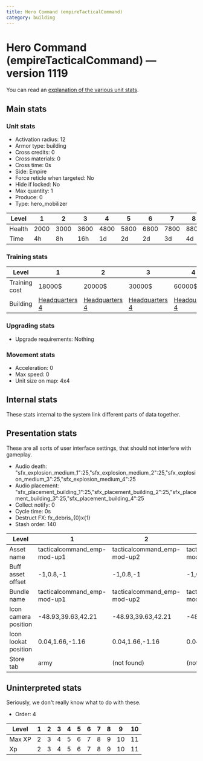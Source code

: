 ```yaml
---
title: Hero Command (empireTacticalCommand)
category: building
---
```


# Hero Command (empireTacticalCommand) — version 1119

You can read an [explanation  of the various unit stats](unitexplained.md).

## Main stats

### Unit stats

  * Activation radius: 12
  * Armor type: building
  * Cross credits: 0
  * Cross materials: 0
  * Cross time: 0s
  * Side: Empire
  * Force reticle when targeted: No
  * Hide if locked: No
  * Max quantity: 1
  * Produce: 0
  * Type: hero_mobilizer

|Level |1   |2   |3   |4   |5   |6   |7   |8   |9   |10   |
|------|----|----|----|----|----|----|----|----|----|-----|
|Health|2000|3000|3600|4800|5800|6800|7800|8800|9800|10800|
|Time  |4h  |8h  |16h |1d  |2d  |2d  |3d  |4d  |1w  |1w5d |


### Training stats

|Level        |1                              |2                              |3                              |4                              |5                              |6                              |7                              |8                              |9                              |10                              |
|-------------|-------------------------------|-------------------------------|-------------------------------|-------------------------------|-------------------------------|-------------------------------|-------------------------------|-------------------------------|-------------------------------|--------------------------------|
|Training cost|18000$                         |20000$                         |30000$                         |60000$                         |100000$                        |250000$                        |375000$                        |750000$                        |2000000$                       |3100000$                        |
|Building     |[Headquarters 4](empireHQ.html)|[Headquarters 4](empireHQ.html)|[Headquarters 4](empireHQ.html)|[Headquarters 4](empireHQ.html)|[Headquarters 5](empireHQ.html)|[Headquarters 6](empireHQ.html)|[Headquarters 7](empireHQ.html)|[Headquarters 8](empireHQ.html)|[Headquarters 9](empireHQ.html)|[Headquarters 10](empireHQ.html)|


### Upgrading stats

  * Upgrade requirements: Nothing

### Movement stats

  * Acceleration: 0
  * Max speed: 0
  * Unit size on map: 4x4

## Internal stats

These stats internal to the system link different parts of data together.


## Presentation stats

These are all sorts of user interface settings, that should not interfere with gameplay.

  * Audio death: "sfx_explosion_medium_1":25,"sfx_explosion_medium_2":25,"sfx_explosion_medium_3":25,"sfx_explosion_medium_4":25
  * Audio placement: "sfx_placement_building_1":25,"sfx_placement_building_2":25,"sfx_placement_building_3":25,"sfx_placement_building_4":25
  * Collect notify: 0
  * Cycle time: 0s
  * Destruct FX: fx_debris_{0}x{1}
  * Stash order: 140

|Level               |1                          |2                          |3                          |4                          |5                          |6                          |7-10                       |
|--------------------|---------------------------|---------------------------|---------------------------|---------------------------|---------------------------|---------------------------|---------------------------|
|Asset name          |tacticalcommand_emp-mod-up1|tacticalcommand_emp-mod-up2|tacticalcommand_emp-mod-up3|tacticalcommand_emp-mod-up4|tacticalcommand_emp-mod-up5|tacticalcommand_emp-mod-up6|tacticalcommand_emp-mod-up7|
|Buff asset offset   |-1,0.8,-1                  |-1,0.8,-1                  |-1,0.8,-1                  |-1,0.8,-1                  |-2,1,-2                    |-2,1,-2                    |-2,1,-2                    |
|Bundle name         |tacticalcommand_emp-mod-up1|tacticalcommand_emp-mod-up2|tacticalcommand_emp-mod-up3|tacticalcommand_emp-mod-up4|tacticalcommand_emp-mod-up5|tacticalcommand_emp-mod-up6|tacticalcommand_emp-mod-up7|
|Icon camera position|-48.93,39.63,42.21         |-48.93,39.63,42.21         |-48.93,39.63,42.21         |-48.93,39.63,42.21         |-48.93,39.63,42.21         |-48.93,39.63,42.21         |-50.51,41.92,41.7          |
|Icon lookat position|0.04,1.66,-1.16            |0.04,1.66,-1.16            |0.04,1.66,-1.16            |0.04,1.66,-1.16            |0.04,1.66,-1.16            |0.04,1.66,-1.16            |0.28,1.29,-0.14            |
|Store tab           |army                       |(not found)                |(not found)                |(not found)                |(not found)                |(not found)                |(not found)                |


## Uninterpreted stats

Seriously, we don't really know what to do with these.

  * Order: 4

|Level |1|2|3|4|5|6|7|8|9 |10|
|------|-|-|-|-|-|-|-|-|--|--|
|Max XP|2|3|4|5|6|7|8|9|10|11|
|Xp    |2|3|4|5|6|7|8|9|10|11|


